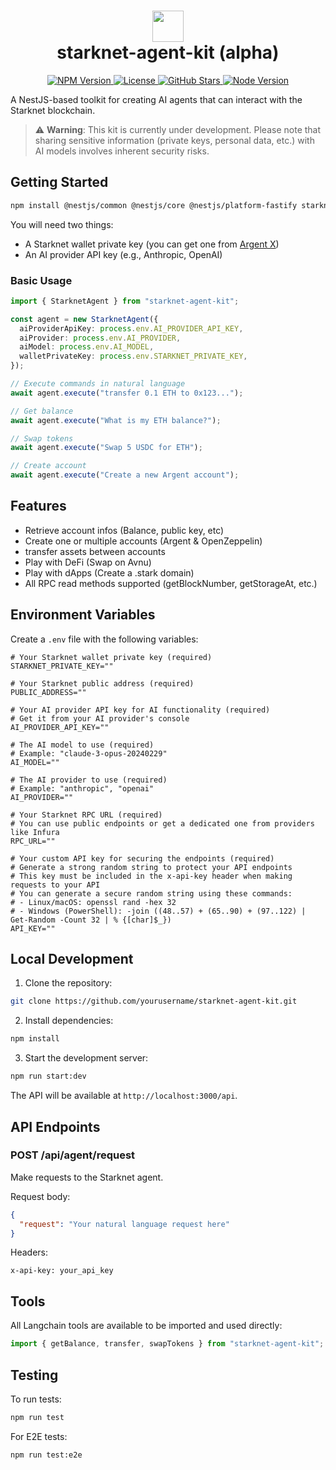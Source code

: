 <h1 align="center">
 <img src="https://pbs.twimg.com/profile_images/1834202903189618688/N4J8emeY_400x400.png" width="50"><br>
 starknet-agent-kit (alpha)
</h1>
<p align="center">
<a href="https://www.npmjs.com/package/starknet-agent-kit">
<img src="https://img.shields.io/npm/v/starknet-agent-kit.svg" alt="NPM Version" />
</a>
<a href="https://github.com/kasarlabs/starknet-agent-kit/blob/main/LICENSE">
<img src="https://img.shields.io/npm/l/starknet-agent-kit.svg" alt="License" />
</a>
<a href="https://github.com/kasarlabs/starknet-agent-kit/stargazers">
<img src="https://img.shields.io/github/stars/kasarlabs/starknet-agent-kit.svg" alt="GitHub Stars" />
</a>
<a href="https://nodejs.org">
<img src="https://img.shields.io/node/v/starknet-agent-kit.svg" alt="Node Version" />
</a>
</p>

A NestJS-based toolkit for creating AI agents that can interact with the Starknet blockchain.

> ⚠️ **Warning**: This kit is currently under development. Please note that sharing sensitive information (private keys, personal data, etc.) with AI models involves inherent security risks.

## Getting Started

```bash
npm install @nestjs/common @nestjs/core @nestjs/platform-fastify starknet @langchain/anthropic
```

You will need two things:
- A Starknet wallet private key (you can get one from [Argent X](https://www.argent.xyz/argent-x))
- An AI provider API key (e.g., Anthropic, OpenAI)

### Basic Usage

```typescript
import { StarknetAgent } from "starknet-agent-kit";

const agent = new StarknetAgent({
  aiProviderApiKey: process.env.AI_PROVIDER_API_KEY,
  aiProvider: process.env.AI_PROVIDER,
  aiModel: process.env.AI_MODEL,
  walletPrivateKey: process.env.STARKNET_PRIVATE_KEY,
});

// Execute commands in natural language
await agent.execute("transfer 0.1 ETH to 0x123...");

// Get balance
await agent.execute("What is my ETH balance?");

// Swap tokens
await agent.execute("Swap 5 USDC for ETH");

// Create account
await agent.execute("Create a new Argent account");
```

## Features
- Retrieve account infos (Balance, public key, etc)
- Create one or multiple accounts (Argent & OpenZeppelin)
- transfer assets between accounts
- Play with DeFi (Swap on Avnu)
- Play with dApps (Create a .stark domain)
- All RPC read methods supported (getBlockNumber, getStorageAt, etc.)

## Environment Variables

Create a `.env` file with the following variables:

```env
# Your Starknet wallet private key (required)
STARKNET_PRIVATE_KEY=""

# Your Starknet public address (required)
PUBLIC_ADDRESS=""

# Your AI provider API key for AI functionality (required)
# Get it from your AI provider's console
AI_PROVIDER_API_KEY=""

# The AI model to use (required)
# Example: "claude-3-opus-20240229"
AI_MODEL=""

# The AI provider to use (required)
# Example: "anthropic", "openai"
AI_PROVIDER=""

# Your Starknet RPC URL (required)
# You can use public endpoints or get a dedicated one from providers like Infura
RPC_URL=""

# Your custom API key for securing the endpoints (required)
# Generate a strong random string to protect your API endpoints
# This key must be included in the x-api-key header when making requests to your API
# You can generate a secure random string using these commands:
# - Linux/macOS: openssl rand -hex 32
# - Windows (PowerShell): -join ((48..57) + (65..90) + (97..122) | Get-Random -Count 32 | % {[char]$_})
API_KEY=""
```

## Local Development

1. Clone the repository:
```bash
git clone https://github.com/yourusername/starknet-agent-kit.git
```

2. Install dependencies:
```bash
npm install
```

3. Start the development server:
```bash
npm run start:dev
```

The API will be available at `http://localhost:3000/api`.

## API Endpoints

### POST /api/agent/request

Make requests to the Starknet agent.

Request body:
```json
{
  "request": "Your natural language request here"
}
```

Headers:
```
x-api-key: your_api_key
```

## Tools

All Langchain tools are available to be imported and used directly:

```typescript
import { getBalance, transfer, swapTokens } from "starknet-agent-kit";
```

## Testing

To run tests:
```bash
npm run test
```

For E2E tests:
```bash
npm run test:e2e
```
